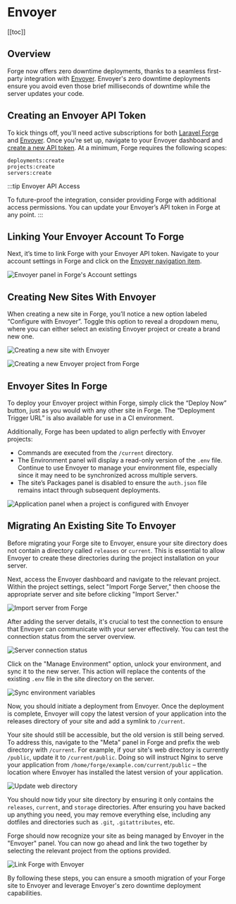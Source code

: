 # Envoyer

[[toc]]

## Overview

Forge now offers zero downtime deployments, thanks to a seamless first-party integration with [Envoyer](https://envoyer.io). Envoyer's zero downtime deployments ensure you avoid even those brief milliseconds of downtime while the server updates your code.

## Creating an Envoyer API Token

To kick things off, you'll need active subscriptions for both [Laravel Forge](https://forge.laravel.com/auth/register) and [Envoyer](https://envoyer.io/auth/register). Once you’re set up, navigate to your Envoyer dashboard and [create a new API token](https://envoyer.io/user/profile?name=Laravel%20Forge&scopes=projects:create,deployments:create,servers:create#/api). At a minimum, Forge requires the following scopes:

```
deployments:create
projects:create
servers:create
```

:::tip Envoyer API Access

To future-proof the integration, consider providing Forge with additional access permissions. You can update your Envoyer’s API token in Forge at any point.
:::

## Linking Your Envoyer Account To Forge

Next, it’s time to link Forge with your Envoyer API token. Navigate to your account settings in Forge and click on the [Envoyer navigation item](https://forge.laravel.com/user-profile/envoyer).

![Envoyer panel in Forge's Account settings](/img/forge-envoyer-panel.png)

## Creating New Sites With Envoyer

When creating a new site in Forge, you’ll notice a new option labeled “Configure with Envoyer”. Toggle this option to reveal a dropdown menu, where you can either select an existing Envoyer project or create a brand new one.

![Creating a new site with Envoyer](/img/envoyer-new-site.png)

![Creating a new Envoyer project from Forge](/img/new-envoyer-project.png)

## Envoyer Sites In Forge

To deploy your Envoyer project within Forge, simply click the “Deploy Now” button, just as you would with any other site in Forge. The “Deployment Trigger URL” is also available for use in a CI environment.

Additionally, Forge has been updated to align perfectly with Envoyer projects:

- Commands are executed from the `/current` directory.
- The Environment panel will display a read-only version of the `.env` file. Continue to use Envoyer to manage your environment file, especially since it may need to be synchronized across multiple servers.
- The site’s Packages panel is disabled to ensure the `auth.json` file remains intact through subsequent deployments.

![Application panel when a project is configured with Envoyer](/img/site-panel-with-envoyer.png)

## Migrating An Existing Site To Envoyer

Before migrating your Forge site to Envoyer, ensure your site directory does not contain a directory called `releases` or `current`. This is essential to allow Envoyer to create these directories during the project installation on your server.

Next, access the Envoyer dashboard and navigate to the relevant project. Within the project settings, select "Import Forge Server," then choose the appropriate server and site before clicking "Import Server."

![Import server from Forge](/img/import-server-from-forge.png)

After adding the server details, it's crucial to test the connection to ensure that Envoyer can communicate with your server effectively. You can test the connection status from the server overview.

![Server connection status](/img/server-connection-status.png)

Click on the "Manage Environment" option, unlock your environment, and sync it to the new server. This action will replace the contents of the existing `.env` file in the site directory on the server.

![Sync environment variables](/img/sync-environment.png)

Now, you should initiate a deployment from Envoyer. Once the deployment is complete, Envoyer will copy the latest version of your application into the releases directory of your site and add a symlink to `/current`.

Your site should still be accessible, but the old version is still being served. To address this, navigate to the "Meta" panel in Forge and prefix the web directory with `/current`. For example, if your site's web directory is currently `/public`, update it to `/current/public`. Doing so will instruct Nginx to serve your application from `/home/forge/example.com/current/public` – the location where Envoyer has installed the latest version of your application.

![Update web directory](/img/update-web-directory.png)

You should now tidy your site directory by ensuring it only contains the `releases`, `current`, and `storage` directories. After ensuring you have backed up anything you need, you may remove everything else, including any dotfiles and directories such as `.git`, `.gitattributes`, etc.

Forge should now recognize your site as being managed by Envoyer in the "Envoyer" panel. You can now go ahead and link the two together by selecting the relevant project from the options provided.

![Link Forge with Envoyer](/img/forge-envoyer-link.png)

By following these steps, you can ensure a smooth migration of your Forge site to Envoyer and leverage Envoyer's zero downtime deployment capabilities.
